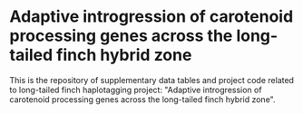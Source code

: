 # Adaptive introgression of carotenoid processing genes across the long-tailed finch hybrid zone

This is the repository of supplementary data tables and project code related to long-tailed finch haplotagging project: "Adaptive introgression of carotenoid processing genes across the long-tailed finch hybrid zone".
